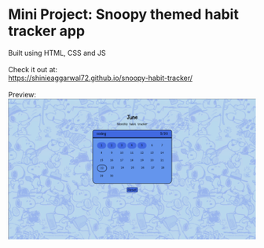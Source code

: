 # Mini Project: Snoopy themed habit tracker app 
Built using HTML, CSS and JS
<br>
<br>
Check it out at: <br>
https://shinieaggarwal72.github.io/snoopy-habit-tracker/
<br>
<br>
Preview:
![Snoopy Habit Tracker Preview](./preview.png)
